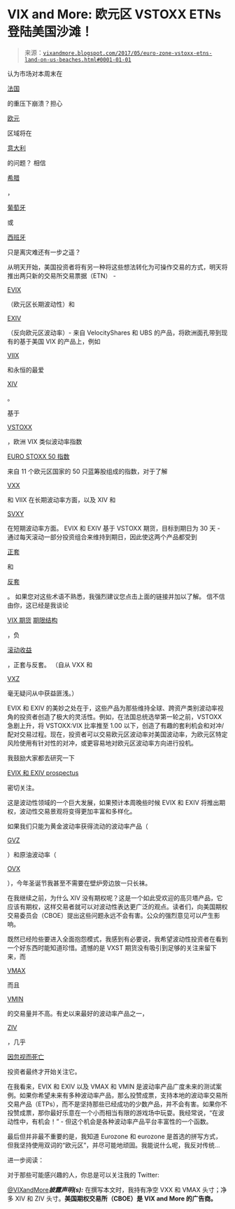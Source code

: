 <!--yml

类别：未分类

日期：2024-05-18 16:06:51

-->

# VIX and More: 欧元区 VSTOXX ETNs 登陆美国沙滩！

> 来源：[`vixandmore.blogspot.com/2017/05/euro-zone-vstoxx-etns-land-on-us-beaches.html#0001-01-01`](http://vixandmore.blogspot.com/2017/05/euro-zone-vstoxx-etns-land-on-us-beaches.html#0001-01-01)

认为市场对本周末在

[法国](http://vixandmore.blogspot.com/search/label/France)

的重压下崩溃？担心

[欧元](http://vixandmore.blogspot.com/search/label/euro)

区域将在

[意大利](http://vixandmore.blogspot.com/search/label/Italy)

的问题？ 相信

[希腊](http://vixandmore.blogspot.com/search/label/Greece)

，

[葡萄牙](http://vixandmore.blogspot.com/search/label/Portugal)

或

[西班牙](http://vixandmore.blogspot.com/search/label/Spain)

只是离灾难还有一步之遥？

从明天开始，美国投资者将有另一种将这些想法转化为可操作交易的方式，明天将推出两只新的交易所交易票据（ETN） -

[EVIX](http://vixandmore.blogspot.com/search/label/EVIX)

（欧元区长期波动性）和

[EXIV](http://vixandmore.blogspot.com/search/label/EXIV)

（反向欧元区波动率）- 来自 VelocityShares 和 UBS 的产品，将欧洲面孔带到现有的基于美国 VIX 的产品上，例如

[VIIX](http://vixandmore.blogspot.com/search/label/VIIX)

和永恒的最爱

[XIV](http://vixandmore.blogspot.com/search/label/XIV)

。

基于

[VSTOXX](http://vixandmore.blogspot.com/search/label/VSTOXX)

，欧洲 VIX 类似波动率指数

[EURO STOXX 50 指数](https://www.stoxx.com/index-details?symbol=sx5e)

来自 11 个欧元区国家的 50 只蓝筹股组成的指数，对于了解

[VXX](http://vixandmore.blogspot.com/search/label/VXX)

和 VIIX 在长期波动率方面，以及 XIV 和

[SVXY](http://vixandmore.blogspot.com/search/label/SVXY)

在短期波动率方面。 EVIX 和 EXIV 基于 VSTOXX 期货，目标到期日为 30 天 - 通过每天滚动一部分投资组合来维持到期日，因此使这两个产品都受到

[正套](http://vixandmore.blogspot.com/search/label/contango)

和

[反套](http://vixandmore.blogspot.com/search/label/backwardation)

。 如果您对这些术语不熟悉，我强烈建议您点击上面的链接并加以了解。 信不信由你，这已经是我谈论

[VIX 期货](http://vixandmore.blogspot.com/search/label/VIX%20futures) [期限结构](http://vixandmore.blogspot.com/search/label/term%20structure)

，负

[滚动收益](http://vixandmore.blogspot.com/search/label/roll%20yield)

，正套与反套。 （自从 VXX 和

[VXZ](http://vixandmore.blogspot.com/search/label/VXZ)

毫无疑问从中获益匪浅。）

EVIX 和 EXIV 的美妙之处在于，这些产品为那些维持全球、跨资产类别波动率视角的投资者创造了极大的灵活性。例如，在法国总统选举第一轮之前，VSTOXX 急剧上升，将 VSTOXX:VIX 比率推至 1.00 以下，创造了有趣的套利机会和对冲/配对交易过程。现在，投资者可以交易欧元区波动率对美国波动率，为欧元区特定风险使用有针对性的对冲，或更容易地对欧元区波动率方向进行投机。

我鼓励大家都去研究一下

[EVIX 和 EXIV prospectus](http://app.velocitysharesetns.com/files/prospectus/EVIX_and_EXIV_Prospectus_1.pdf)

密切关注。

这是波动性领域的一个巨大发展，如果预计本周晚些时候 EVIX 和 EXIV 将推出期权，波动性交易景观将变得更加丰富和多样化。

如果我们只能为黄金波动率获得流动的波动率产品（

[GVZ](http://vixandmore.blogspot.com/search/label/GVZ)

）和原油波动率（

[OVX](http://vixandmore.blogspot.com/search/label/OVX)

），今年圣诞节我甚至不需要在壁炉旁边放一只长袜。

在我继续之前，为什么 XIV 没有期权呢？这是一个如此受欢迎的高贝塔产品，它应该有期权，这样交易者就可以对波动性表达更广泛的观点。读者们，向美国期权交易委员会（CBOE）提出这些问题永远不会有害。公众的强烈意见可以产生影响。

既然已经险些要进入全面抱怨模式，我感到有必要说，我希望波动性投资者在看到一个好东西时能知道珍惜。遗憾的是 VXST 期货没有吸引到足够的关注来留下来，而

[VMAX](http://vixandmore.blogspot.com/search/label/VMAX)

而且

[VMIN](http://vixandmore.blogspot.com/search/label/VMIN)

的交易量并不高。有史以来最好的波动率产品之一，

[ZIV](http://vixandmore.blogspot.com/search/label/ZIV)

，几乎

[因忽视而死亡](http://vixandmore.blogspot.com/2012/01/ziv-undeservedly-neglected.html)

投资者最终才开始关注它。

在我看来，EVIX 和 EXIV 以及 VMAX 和 VMIN 是波动率产品广度未来的测试案例。如果你希望未来有多种波动率产品，那么投赞成票，支持本地的波动率交易所交易产品（ETPs），而不是坚持那些已经成功的少数产品，并不会有害。如果你不投赞成票，那你最好乐意在一个小而相当有限的游戏场中玩耍。我经常说，“在波动性中，有机会！” - 但这个机会是各种波动率产品平台丰富性的一个函数。

最后但并非最不重要的是，我知道 Eurozone 和 eurozone 是首选的拼写方式，但我坚持使用双词的“欧元区”，并尽可能地顽固。我能说什么呢，我反对传统…

进一步阅读：

对于那些可能感兴趣的人，你总是可以关注我的 Twitter:

[@VIXandMore](https://twitter.com/VIXandMore)***披露声明(s):*** 在撰写本文时，我持有净空 VXX 和 VMAX 头寸；净多 XIV 和 ZIV 头寸。****美国期权交易所（CBOE）是 VIX and More 的广告商。****
